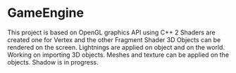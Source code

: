 # GameEngine
This project is based on OpenGL graphics API using C++
2 Shaders are created one for Vertex and the other Fragment Shader
3D Objects can be rendered on the screen.
Lightnings are applied on object and on the world.
Working on importing 3D objects.
Meshes and texture can be applied on the objects.
Shadow is in progress.
